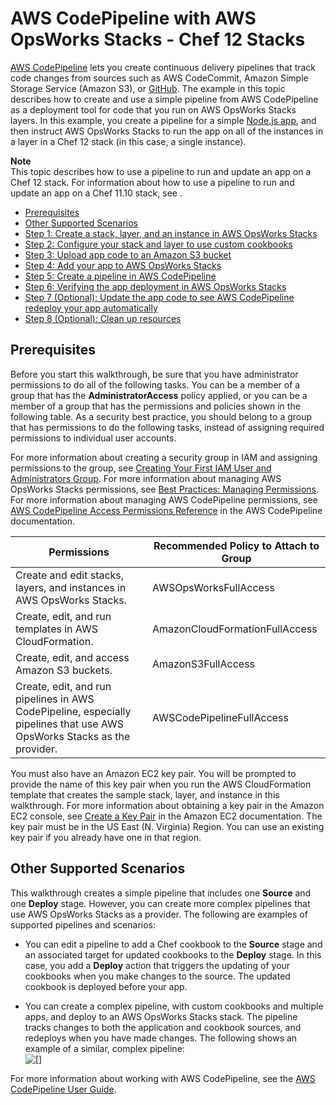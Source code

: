 # AWS CodePipeline with AWS OpsWorks Stacks \- Chef 12 Stacks<a name="other-services-cp-chef12"></a>

[AWS CodePipeline](https://aws.amazon.com/codepipeline/) lets you create continuous delivery pipelines that track code changes from sources such as AWS CodeCommit, Amazon Simple Storage Service \(Amazon S3\), or [GitHub](https://github.com/)\. The example in this topic describes how to create and use a simple pipeline from AWS CodePipeline as a deployment tool for code that you run on AWS OpsWorks Stacks layers\. In this example, you create a pipeline for a simple [Node\.js app](https://s3.amazonaws.com/opsworks-codepipeline-demo/opsworks-nodejs-demo-app.zip), and then instruct AWS OpsWorks Stacks to run the app on all of the instances in a layer in a Chef 12 stack \(in this case, a single instance\)\.

**Note**  
This topic describes how to use a pipeline to run and update an app on a Chef 12 stack\. For information about how to use a pipeline to run and update an app on a Chef 11\.10 stack, see \.


+ [Prerequisites](#w3ab2c11c65c17b9b9)
+ [Other Supported Scenarios](#w3ab2c11c65c17b9c11)
+ [Step 1: Create a stack, layer, and an instance in AWS OpsWorks Stacks](other-services-cp-chef12-stack.md)
+ [Step 2: Configure your stack and layer to use custom cookbooks](other-services-cp-stackconfig.md)
+ [Step 3: Upload app code to an Amazon S3 bucket](other-services-cp-chef12-s3.md)
+ [Step 4: Add your app to AWS OpsWorks Stacks](other-services-cp-chef12-addapp.md)
+ [Step 5: Create a pipeline in AWS CodePipeline](other-services-cp-chef12-pipeline.md)
+ [Step 6: Verifying the app deployment in AWS OpsWorks Stacks](other-services-cp-chef12-verify.md)
+ [Step 7 \(Optional\): Update the app code to see AWS CodePipeline redeploy your app automatically](other-services-cp-chef12-update.md)
+ [Step 8 \(Optional\): Clean up resources](other-services-cp-chef12-cleanup.md)

## Prerequisites<a name="w3ab2c11c65c17b9b9"></a>

Before you start this walkthrough, be sure that you have administrator permissions to do all of the following tasks\. You can be a member of a group that has the **AdministratorAccess** policy applied, or you can be a member of a group that has the permissions and policies shown in the following table\. As a security best practice, you should belong to a group that has permissions to do the following tasks, instead of assigning required permissions to individual user accounts\.

For more information about creating a security group in IAM and assigning permissions to the group, see [Creating Your First IAM User and Administrators Group](http://docs.aws.amazon.com/IAM/latest/UserGuide/getting-started_create-admin-group.html)\. For more information about managing AWS OpsWorks Stacks permissions, see [Best Practices: Managing Permissions](http://docs.aws.amazon.com/opsworks/latest/userguide/best-practices-permissions.html)\. For more information about managing AWS CodePipeline permissions, see [AWS CodePipeline Access Permissions Reference](http://docs.aws.amazon.com/codepipeline/latest/userguide/access-permissions.html) in the AWS CodePipeline documentation\.


| Permissions | Recommended Policy to Attach to Group | 
| --- | --- | 
|  Create and edit stacks, layers, and instances in AWS OpsWorks Stacks\.  | AWSOpsWorksFullAccess | 
|  Create, edit, and run templates in AWS CloudFormation\.  | AmazonCloudFormationFullAccess | 
|  Create, edit, and access Amazon S3 buckets\.  | AmazonS3FullAccess | 
|  Create, edit, and run pipelines in AWS CodePipeline, especially pipelines that use AWS OpsWorks Stacks as the provider\.  | AWSCodePipelineFullAccess | 

You must also have an Amazon EC2 key pair\. You will be prompted to provide the name of this key pair when you run the AWS CloudFormation template that creates the sample stack, layer, and instance in this walkthrough\. For more information about obtaining a key pair in the Amazon EC2 console, see [Create a Key Pair](http://docs.aws.amazon.com/AWSEC2/latest/UserGuide/get-set-up-for-amazon-ec2.html#create-a-key-pair) in the Amazon EC2 documentation\. The key pair must be in the US East \(N\. Virginia\) Region\. You can use an existing key pair  if you already have one in that region\.

## Other Supported Scenarios<a name="w3ab2c11c65c17b9c11"></a>

This walkthrough creates a simple pipeline that includes one **Source** and one **Deploy** stage\. However, you can create more complex pipelines that use AWS OpsWorks Stacks as a provider\. The following are examples of supported pipelines and scenarios:

+ You can edit a pipeline to add a Chef cookbook to the **Source** stage and an associated target for updated cookbooks to the **Deploy** stage\. In this case, you add a **Deploy** action that triggers the updating of your cookbooks when you make changes to the source\. The updated cookbook is deployed before your app\.

+ You can create a complex pipeline, with custom cookbooks and multiple apps, and deploy to an AWS OpsWorks Stacks stack\. The pipeline tracks changes to both the application and cookbook sources, and redeploys when you have made changes\. The following shows an example of a similar, complex pipeline:  
![\[\]](http://docs.aws.amazon.com/opsworks/latest/userguide/images/cp_integ_complexpipeline.png)

For more information about working with AWS CodePipeline, see the [AWS CodePipeline User Guide](http://docs.aws.amazon.com/codepipeline/latest/userguide/welcome.html)\.